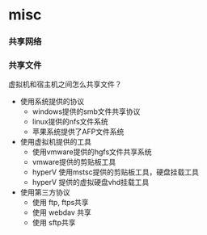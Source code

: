 # misc


### 共享网络

### 共享文件
虚拟机和宿主机之间怎么共享文件？


- 使用系统提供的协议
    - windows提供的smb文件共享协议
    - linux提供的nfs文件系统
    - 苹果系统提供了AFP文件系统
- 使用虚拟机提供的工具
    - 使用vmware提供的hgfs文件共享系统
    - vmware提供的剪贴板工具
    - hyperV 使用mstsc提供的剪贴板工具，硬盘挂载工具
    - hyperV 提供的虚拟硬盘vhd挂载工具
- 使用第三方协议
    - 使用 ftp, ftps共享
    - 使用 webdav 共享
    - 使用 sftp共享

